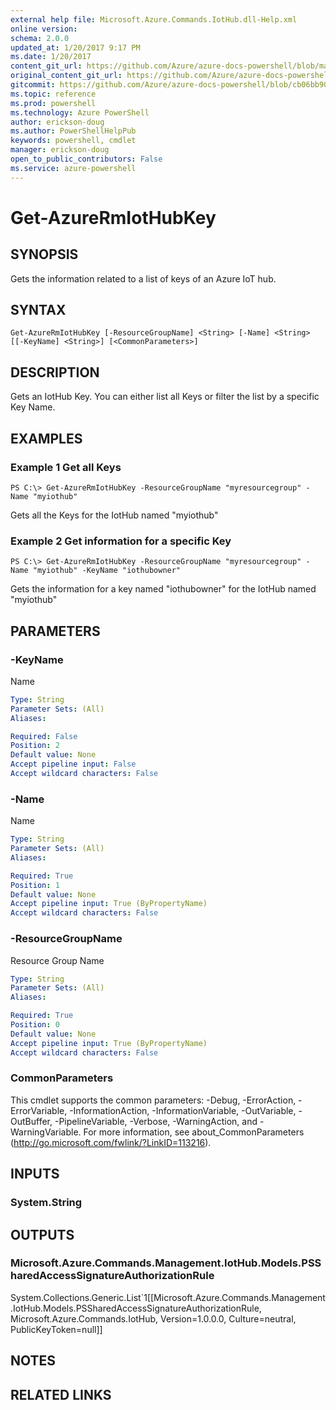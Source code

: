 ```yaml
---
external help file: Microsoft.Azure.Commands.IotHub.dll-Help.xml
online version: 
schema: 2.0.0
updated_at: 1/20/2017 9:17 PM
ms.date: 1/20/2017
content_git_url: https://github.com/Azure/azure-docs-powershell/blob/master/azureps-cmdlets-docs/ResourceManager/AzureRM.IotHub/v1.1.0/Get-AzureRmIotHubKey.md
original_content_git_url: https://github.com/Azure/azure-docs-powershell/blob/master/azureps-cmdlets-docs/ResourceManager/AzureRM.IotHub/v1.1.0/Get-AzureRmIotHubKey.md
gitcommit: https://github.com/Azure/azure-docs-powershell/blob/cb06bb906911a2a2e1f57adbafe0c0c97a0b205b/azureps-cmdlets-docs/ResourceManager/AzureRM.IotHub/v1.1.0/Get-AzureRmIotHubKey.md
ms.topic: reference
ms.prod: powershell
ms.technology: Azure PowerShell
author: erickson-doug
ms.author: PowerShellHelpPub
keywords: powershell, cmdlet
manager: erickson-doug
open_to_public_contributors: False
ms.service: azure-powershell
---
```


# Get-AzureRmIotHubKey

## SYNOPSIS
Gets the information related to a list of keys of an Azure IoT hub.

## SYNTAX

```
Get-AzureRmIotHubKey [-ResourceGroupName] <String> [-Name] <String> [[-KeyName] <String>] [<CommonParameters>]
```

## DESCRIPTION
Gets an IotHub Key.
You can either list all Keys or filter the list by a specific Key Name.

## EXAMPLES

### Example 1 Get all Keys
```
PS C:\> Get-AzureRmIotHubKey -ResourceGroupName "myresourcegroup" -Name "myiothub"
```

Gets all the Keys for the IotHub named "myiothub"

### Example 2 Get information for a specific Key
```
PS C:\> Get-AzureRmIotHubKey -ResourceGroupName "myresourcegroup" -Name "myiothub" -KeyName "iothubowner"
```

Gets the information for a key named "iothubowner" for the IotHub named "myiothub"

## PARAMETERS

### -KeyName
Name

```yaml
Type: String
Parameter Sets: (All)
Aliases: 

Required: False
Position: 2
Default value: None
Accept pipeline input: False
Accept wildcard characters: False
```

### -Name
Name

```yaml
Type: String
Parameter Sets: (All)
Aliases: 

Required: True
Position: 1
Default value: None
Accept pipeline input: True (ByPropertyName)
Accept wildcard characters: False
```

### -ResourceGroupName
Resource Group Name

```yaml
Type: String
Parameter Sets: (All)
Aliases: 

Required: True
Position: 0
Default value: None
Accept pipeline input: True (ByPropertyName)
Accept wildcard characters: False
```

### CommonParameters
This cmdlet supports the common parameters: -Debug, -ErrorAction, -ErrorVariable, -InformationAction, -InformationVariable, -OutVariable, -OutBuffer, -PipelineVariable, -Verbose, -WarningAction, and -WarningVariable. For more information, see about_CommonParameters (http://go.microsoft.com/fwlink/?LinkID=113216).

## INPUTS

### System.String

## OUTPUTS

### Microsoft.Azure.Commands.Management.IotHub.Models.PSSharedAccessSignatureAuthorizationRule
System.Collections.Generic.List\`1\[\[Microsoft.Azure.Commands.Management.IotHub.Models.PSSharedAccessSignatureAuthorizationRule, Microsoft.Azure.Commands.IotHub, Version=1.0.0.0, Culture=neutral, PublicKeyToken=null\]\]

## NOTES

## RELATED LINKS

